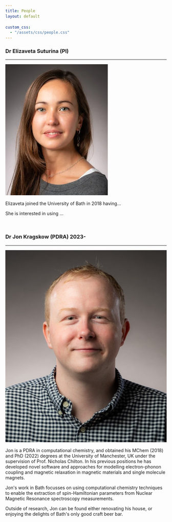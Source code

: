 ```yaml
---
title: People
layout: default

custom_css:
  - "/assets/css/people.css"
---
```


### Dr Elizaveta Suturina (PI)
-----------

<div class="row">
  <div class="col-sm">
  <img src="/assets/images/liza.webp" alt="Elizaveta Suturina" class="biopic">
  </div>
  <div class="col-sm">
    <p>Elizaveta joined the University of Bath in 2018 having...</p>
    <p>
      She is interested in using ...
    </p>
  </div>
</div>

<br style="clear: both;">

### Dr Jon Kragskow (PDRA) 2023-
----------

<div class="row">
  <div class="col-sm">
    <img src="/assets/images/jon.jpg" alt="Jon Kragskow" class="biopic">
  </div>
  <div class="col-sm">
    <p>
      Jon is a PDRA in computational chemistry, and obtained his MChem (2018) and PhD (2022) degrees at the University of Manchester, UK under the supervision of Prof. Nicholas Chilton. In his previous positions he has developed novel software and approaches for modelling electron-phonon coupling and magnetic relaxation in magnetic materials and single molecule magnets.
    </p>
    <p>
      Jon's work in Bath focusses on using computational chemistry techniques to enable the extraction of spin-Hamiltonian parameters from Nuclear Magnetic Resonance spectroscopy measurements.
    </p>
    <p>Outside of research, Jon can be found either renovating his house, or enjoying the delights of Bath's only good craft beer bar.</p>
  </div>
</div>

<br style="clear: both;">
